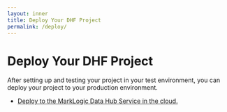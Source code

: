 ```yaml
---
layout: inner
title: Deploy Your DHF Project
permalink: /deploy/
---
```


# Deploy Your DHF Project

After setting up and testing your project in your test environment, you can deploy your project to your production environment.

<!-- TODO: - Deploy to your own servers. -->
- [Deploy to the MarkLogic Data Hub Service in the cloud.](/deploy/deploy-to-dhs/)
